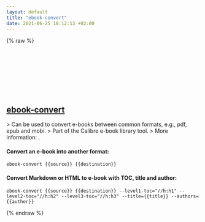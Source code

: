 ```yaml
---
layout: default
title: "ebook-convert"
date: 2021-06-25 18:12:13 +02:00
---
```

{% raw %}
<h2 id="ebook-convert">
  <a href="/en/common/ebook-convert.html">ebook-convert</a> <a href="#ebook-convert"><svg class="icon">
    <use href="/assets/images/unicode_sprite.svg#link" />
  </svg></a>
</h2>
> Can be used to convert e-books between common formats, e.g., pdf, epub and mobi.
> Part of the Calibre e-book library tool.
> More information: <https://manual.calibre-ebook.com/generated/en/ebook-convert.html>.

#### Convert an e-book into another format:
```shell
ebook-convert {{source}} {{destination}}
```
#### Convert Markdown or HTML to e-book with TOC, title and author:
```shell
ebook-convert {{source}} {{destination}} --level1-toc="//h:h1" --level2-toc="//h:h2" --level3-toc="//h:h3" --title={{title}} --authors={{author}}
```
{% endraw %}